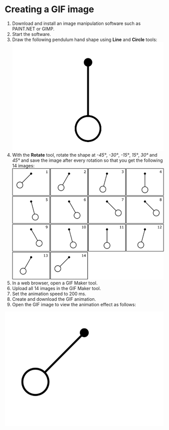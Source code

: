 # Creating a GIF image

1. Download and install an image manipulation software such as PAINT.NET or GIMP.
1. Start the software.
1. Draw the following pendulum hand shape using __Line__ and __Circle__ tools:
![Alt Text](https://github.com/gouravsardana29/GIF/blob/master/One.jpg)
1. With the __Rotate__ tool, rotate the shape at _-45°_, _-30°_, _-15°_, _15°_, _30°_ and _45°_ and save the image after every rotation so that you get the following 14 images:
![Alt Text](https://github.com/gouravsardana29/GIF/blob/master/Two.png)
1. In a web browser, open a GIF Maker tool.
1. Upload all 14 images in the GIF Maker tool.
1. Set the animation speed to 200 ms.
1. Create and download the GIF animation.
1. Open the GIF image to view the animation effect as follows:

![Alt Text](https://github.com/gouravsardana29/GIF/blob/master/Three.gif)
